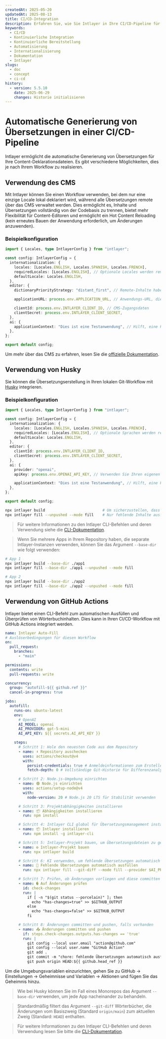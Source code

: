 ```yaml
---
createdAt: 2025-05-20
updatedAt: 2025-08-13
title: CI/CD-Integration
description: Erfahren Sie, wie Sie Intlayer in Ihre CI/CD-Pipeline für automatisiertes Content-Management und Deployment integrieren.
keywords:
  - CI/CD
  - Kontinuierliche Integration
  - Kontinuierliche Bereitstellung
  - Automatisierung
  - Internationalisierung
  - Dokumentation
  - Intlayer
slugs:
  - doc
  - concept
  - ci-cd
history:
  - version: 5.5.10
    date: 2025-06-29
    changes: Historie initialisieren
---
```


# Automatische Generierung von Übersetzungen in einer CI/CD-Pipeline

Intlayer ermöglicht die automatische Generierung von Übersetzungen für Ihre Content-Deklarationsdateien. Es gibt verschiedene Möglichkeiten, dies je nach Ihrem Workflow zu realisieren.

## Verwendung des CMS

Mit Intlayer können Sie einen Workflow verwenden, bei dem nur eine einzige Locale lokal deklariert wird, während alle Übersetzungen remote über das CMS verwaltet werden. Dies ermöglicht es, Inhalte und Übersetzungen vollständig von der Codebasis zu trennen, bietet mehr Flexibilität für Content-Editoren und ermöglicht ein Hot Content Reloading (kein erneutes Bauen der Anwendung erforderlich, um Änderungen anzuwenden).

### Beispielkonfiguration

```ts fileName="intlayer.config.ts"
import { Locales, type IntlayerConfig } from "intlayer";

const config: IntlayerConfig = {
  internationalization: {
    locales: [Locales.ENGLISH, Locales.SPANISH, Locales.FRENCH],
    requiredLocales: [Locales.ENGLISH], // Optionale Locales werden remote verwaltet
    defaultLocale: Locales.ENGLISH,
  },
  editor: {
    dictionaryPriorityStrategy: "distant_first", // Remote-Inhalte haben Vorrang

    applicationURL: process.env.APPLICATION_URL, // Anwendungs-URL, die vom CMS verwendet wird

    clientId: process.env.INTLAYER_CLIENT_ID, // CMS-Zugangsdaten
    clientSecret: process.env.INTLAYER_CLIENT_SECRET,
  },
  ai: {
    applicationContext: "Dies ist eine Testanwendung", // Hilft, eine konsistente Übersetzungserstellung sicherzustellen
  },
};

export default config;
```

Um mehr über das CMS zu erfahren, lesen Sie die [offizielle Dokumentation](https://github.com/aymericzip/intlayer/blob/main/docs/docs/de/intlayer_CMS.md).

## Verwendung von Husky

Sie können die Übersetzungserstellung in Ihren lokalen Git-Workflow mit [Husky](https://typicode.github.io/husky/) integrieren.

### Beispielkonfiguration

```ts fileName="intlayer.config.ts"
import { Locales, type IntlayerConfig } from "intlayer";

const config: IntlayerConfig = {
  internationalization: {
    locales: [Locales.ENGLISH, Locales.SPANISH, Locales.FRENCH],
    requiredLocales: [Locales.ENGLISH], // Optionale Sprachen werden remote verwaltet
    defaultLocale: Locales.ENGLISH,
  },
  editor: {
    clientId: process.env.INTLAYER_CLIENT_ID,
    clientSecret: process.env.INTLAYER_CLIENT_SECRET,
  },
  ai: {
    provider: "openai",
    apiKey: process.env.OPENAI_API_KEY, // Verwenden Sie Ihren eigenen API-Schlüssel

    applicationContext: "Dies ist eine Testanwendung", // Hilft, eine konsistente Übersetzungserstellung sicherzustellen
  },
};

export default config;
```

```bash fileName=".husky/pre-push"
npx intlayer build                          # Um sicherzustellen, dass die Wörterbücher auf dem neuesten Stand sind
npx intlayer fill --unpushed --mode fill    # Nur fehlende Inhalte ausfüllen, bestehende nicht aktualisieren
```

> Für weitere Informationen zu den Intlayer CLI-Befehlen und deren Verwendung siehe die [CLI-Dokumentation](https://github.com/aymericzip/intlayer/blob/main/docs/docs/de/intlayer_cli.md).

> Wenn Sie mehrere Apps in Ihrem Repository haben, die separate Intlayer-Instanzen verwenden, können Sie das Argument `--base-dir` wie folgt verwenden:

```bash fileName=".husky/pre-push"
# App 1
npx intlayer build --base-dir ./app1
npx intlayer fill --base-dir ./app1 --unpushed --mode fill

# App 2
npx intlayer build --base-dir ./app2
npx intlayer fill --base-dir ./app2 --unpushed --mode fill
```

## Verwendung von GitHub Actions

Intlayer bietet einen CLI-Befehl zum automatischen Ausfüllen und Überprüfen von Wörterbuchinhalten. Dies kann in Ihren CI/CD-Workflow mit GitHub Actions integriert werden.

```yaml fileName=".github/workflows/intlayer-translate.yml"
name: Intlayer Auto-Fill
# Auslöserbedingungen für diesen Workflow
on:
  pull_request:
    branches:
      - "main"

permissions:
  contents: write
  pull-requests: write

concurrency:
  group: "autofill-${{ github.ref }}"
  cancel-in-progress: true

jobs:
  autofill:
    runs-on: ubuntu-latest
    env:
      # OpenAI
      AI_MODEL: openai
      AI_PROVIDER: gpt-5-mini
      AI_API_KEY: ${{ secrets.AI_API_KEY }}

    steps:
      # Schritt 1: Hole den neuesten Code aus dem Repository
      - name: ⬇️ Repository auschecken
        uses: actions/checkout@v4
        with:
          persist-credentials: true # Anmeldeinformationen zum Erstellen von PRs beibehalten
          fetch-depth: 0 # Vollständige Git-Historie für Differenzanalyse abrufen

      # Schritt 2: Node.js-Umgebung einrichten
      - name: 🟢 Node.js einrichten
        uses: actions/setup-node@v4
        with:
          node-version: 20 # Node.js 20 LTS für Stabilität verwenden

      # Schritt 3: Projektabhängigkeiten installieren
      - name: 📦 Abhängigkeiten installieren
        run: npm install

      # Schritt 4: Intlayer CLI global für Übersetzungsmanagement installieren
      - name: 📦 Intlayer installieren
        run: npm install -g intlayer-cli

      # Schritt 5: Intlayer-Projekt bauen, um Übersetzungsdateien zu generieren
      - name: ⚙️ Intlayer-Projekt bauen
        run: npx intlayer build

      # Schritt 6: KI verwenden, um fehlende Übersetzungen automatisch auszufüllen
      - name: 🤖 Fehlende Übersetzungen automatisch ausfüllen
        run: npx intlayer fill --git-diff --mode fill --provider $AI_PROVIDER --model $AI_MODEL --api-key $AI_API_KEY

      # Schritt 7: Prüfen, ob Änderungen vorliegen und diese committen
      - name: � Auf Änderungen prüfen
        id: check-changes
        run: |
          if [ -n "$(git status --porcelain)" ]; then
            echo "has-changes=true" >> $GITHUB_OUTPUT
          else
            echo "has-changes=false" >> $GITHUB_OUTPUT
          fi

      # Schritt 8: Änderungen committen und pushen, falls vorhanden
      - name: 📤 Änderungen committen und pushen
        if: steps.check-changes.outputs.has-changes == 'true'
        run: |
          git config --local user.email "action@github.com"
          git config --local user.name "GitHub Action"
          git add .
          git commit -m "chore: fehlende Übersetzungen automatisch ausfüllen [skip ci]"
          git push origin HEAD:${{ github.head_ref }}
```

Um die Umgebungsvariablen einzurichten, gehen Sie zu GitHub → Einstellungen → Geheimnisse und Variablen → Aktionen und fügen Sie das Geheimnis hinzu.

> Wie bei Husky können Sie im Fall eines Monorepos das Argument `--base-dir` verwenden, um jede App nacheinander zu behandeln.

> Standardmäßig filtert das Argument `--git-diff` Wörterbücher, die Änderungen vom Basiszweig (Standard `origin/main`) zum aktuellen Zweig (Standard: `HEAD`) enthalten.

> Für weitere Informationen zu den Intlayer CLI-Befehlen und deren Verwendung lesen Sie bitte die [CLI-Dokumentation](https://github.com/aymericzip/intlayer/blob/main/docs/docs/de/intlayer_cli.md).
